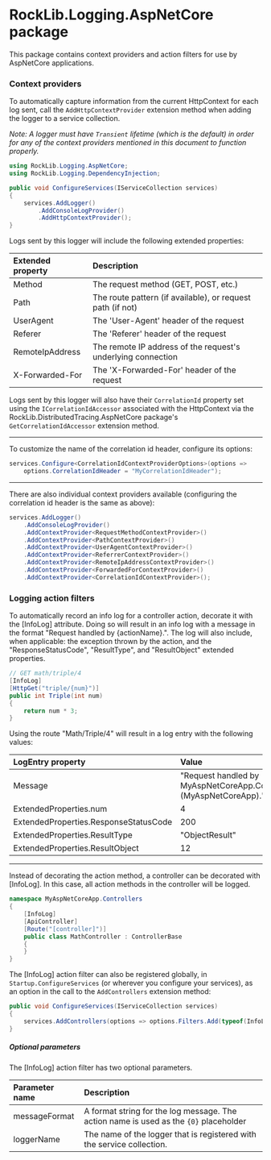 # RockLib.Logging.AspNetCore package

This package contains context providers and action filters for use by AspNetCore applications.

### Context providers

To automatically capture information from the current HttpContext for each log sent, call the `AddHttpContextProvider` extension method when adding the logger to a service collection.

*Note: A logger must have `Transient` lifetime (which is the default) in order for any of the context providers mentioned in this document to function properly.*

```c#
using RockLib.Logging.AspNetCore;
using RockLib.Logging.DependencyInjection;

public void ConfigureServices(IServiceCollection services)
{
    services.AddLogger()
        .AddConsoleLogProvider()
        .AddHttpContextProvider();
}
```

Logs sent by this logger will include the following extended properties:

| Extended property | Description                                                  |
|:------------------|:-------------------------------------------------------------|
| Method            | The request method (GET, POST, etc.)                         |
| Path              | The route pattern (if available), or request path (if not)   |
| UserAgent         | The 'User-Agent' header of the request                       |
| Referer           | The 'Referer' header of the request                          |
| RemoteIpAddress   | The remote IP address of the request's underlying connection |
| X-Forwarded-For   | The 'X-Forwarded-For' header of the request                  |

Logs sent by this logger will also have their `CorrelationId` property set using the `ICorrelationIdAccessor` associated with the HttpContext via the RockLib.DistributedTracing.AspNetCore package's `GetCorrelationIdAccessor` extension method.

---

To customize the name of the correlation id header, configure its options:

```c#
services.Configure<CorrelationIdContextProviderOptions>(options =>
    options.CorrelationIdHeader = "MyCorrelationIdHeader");
```

---

There are also individual context providers available (configuring the correlation id header is the same as above):

```c#
services.AddLogger()
    .AddConsoleLogProvider()
    .AddContextProvider<RequestMethodContextProvider>()
    .AddContextProvider<PathContextProvider>()
    .AddContextProvider<UserAgentContextProvider>()
    .AddContextProvider<ReferrerContextProvider>()
    .AddContextProvider<RemoteIpAddressContextProvider>()
    .AddContextProvider<ForwardedForContextProvider>()
    .AddContextProvider<CorrelationIdContextProvider>();
```

### Logging action filters

To automatically record an info log for a controller action, decorate it with the [InfoLog] attribute. Doing so will result in an info log with a message in the format "Request handled by {actionName}.". The log will also include, when applicable: the exception thrown by the action, and the "ResponseStatusCode", "ResultType", and "ResultObject" extended properties.

```c#
// GET math/triple/4
[InfoLog]
[HttpGet("triple/{num}")]
public int Triple(int num)
{
    return num * 3;
}
```

Using the route "Math/Triple/4" will result in a log entry with the following values:

| LogEntry property                     | Value                                                                                     |
|:--------------------------------------|:------------------------------------------------------------------------------------------|
| Message                               | "Request handled by MyAspNetCoreApp.Controllers.MathController.Triple (MyAspNetCoreApp)." |
| ExtendedProperties.num                | 4                                                                                         |
| ExtendedProperties.ResponseStatusCode | 200                                                                                       |
| ExtendedProperties.ResultType         | "ObjectResult"                                                                            |
| ExtendedProperties.ResultObject       | 12                                                                                        |

---

Instead of decorating the action method, a controller can be decorated with [InfoLog]. In this case, all action methods in the controller will be logged.

```c#
namespace MyAspNetCoreApp.Controllers
{
    [InfoLog]
    [ApiController]
    [Route("[controller]")]
    public class MathController : ControllerBase
    {
    }
}
```

The [InfoLog] action filter can also be registered globally, in `Startup.ConfigureServices` (or wherever you configure your services), as an option in the call to the `AddControllers` extension method:

```c#
public void ConfigureServices(IServiceCollection services)
{
    services.AddControllers(options => options.Filters.Add(typeof(InfoLogAttribute)));
}
```

##### Optional parameters

The [InfoLog] action filter has two optional parameters.

| Parameter name | Description                                                                           |
|:---------------|:--------------------------------------------------------------------------------------|
| messageFormat  | A format string for the log message. The action name is used as the `{0}` placeholder|
| loggerName     | The name of the logger that is registered with the service collection.                |
